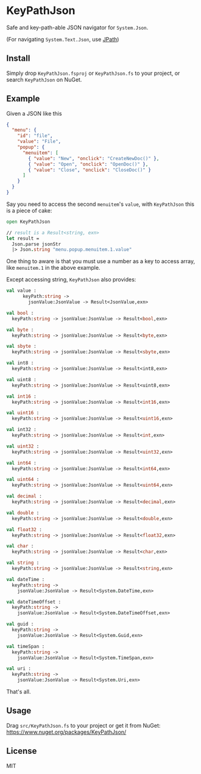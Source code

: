 # KeyPathJson

Safe and key-path-able JSON navigator for `System.Json`.

(For navigating `System.Text.Json`, use [JPath](https://github.com/cxa/JPath))

## Install

Simply drop `KeyPathJson.fsproj` or `KeyPathJson.fs` to your project, or search `KeyPathJson` on NuGet.

## Example

Given a JSON like this

```json
{
  "menu": {
    "id": "file",
    "value": "File",
    "popup": {
      "menuitem": [
        { "value": "New", "onclick": "CreateNewDoc()" },
        { "value": "Open", "onclick": "OpenDoc()" },
        { "value": "Close", "onclick": "CloseDoc()" }
      ]
    }
  }
}
```

Say you need to access the second `menuitem`'s `value`, with `KeyPathJson` this is a piece of cake:

```fsharp
open KeyPathJson

// result is a Result<string, exn>
let result =
  Json.parse jsonStr
  |> Json.string "menu.popup.menuitem.1.value"

```

One thing to aware is that you must use a number as a key to access array, like `menuitem.1` in the above example.

Except accessing string, `KeyPathJson` also provides:

```fsharp
val value :
      keyPath:string ->
        jsonValue:JsonValue -> Result<JsonValue,exn>

val bool :
  keyPath:string -> jsonValue:JsonValue -> Result<bool,exn>

val byte :
  keyPath:string -> jsonValue:JsonValue -> Result<byte,exn>

val sbyte :
  keyPath:string -> jsonValue:JsonValue -> Result<sbyte,exn>

val int8 :
  keyPath:string -> jsonValue:JsonValue -> Result<int8,exn>

val uint8 :
  keyPath:string -> jsonValue:JsonValue -> Result<uint8,exn>

val int16 :
  keyPath:string -> jsonValue:JsonValue -> Result<int16,exn>

val uint16 :
  keyPath:string -> jsonValue:JsonValue -> Result<uint16,exn>

val int32 :
  keyPath:string -> jsonValue:JsonValue -> Result<int,exn>

val uint32 :
  keyPath:string -> jsonValue:JsonValue -> Result<uint32,exn>

val int64 :
  keyPath:string -> jsonValue:JsonValue -> Result<int64,exn>

val uint64 :
  keyPath:string -> jsonValue:JsonValue -> Result<uint64,exn>

val decimal :
  keyPath:string -> jsonValue:JsonValue -> Result<decimal,exn>

val double :
  keyPath:string -> jsonValue:JsonValue -> Result<double,exn>

val float32 :
  keyPath:string -> jsonValue:JsonValue -> Result<float32,exn>

val char :
  keyPath:string -> jsonValue:JsonValue -> Result<char,exn>

val string :
  keyPath:string -> jsonValue:JsonValue -> Result<string,exn>

val dateTime :
  keyPath:string ->
    jsonValue:JsonValue -> Result<System.DateTime,exn>

val dateTimeOffset :
  keyPath:string ->
    jsonValue:JsonValue -> Result<System.DateTimeOffset,exn>

val guid :
  keyPath:string ->
    jsonValue:JsonValue -> Result<System.Guid,exn>

val timeSpan :
  keyPath:string ->
    jsonValue:JsonValue -> Result<System.TimeSpan,exn>

val uri :
  keyPath:string ->
    jsonValue:JsonValue -> Result<System.Uri,exn>
```

That's all.

## Usage

Drag `src/KeyPathJson.fs` to your project or get it from NuGet: <https://www.nuget.org/packages/KeyPathJson/>

## License

MIT
